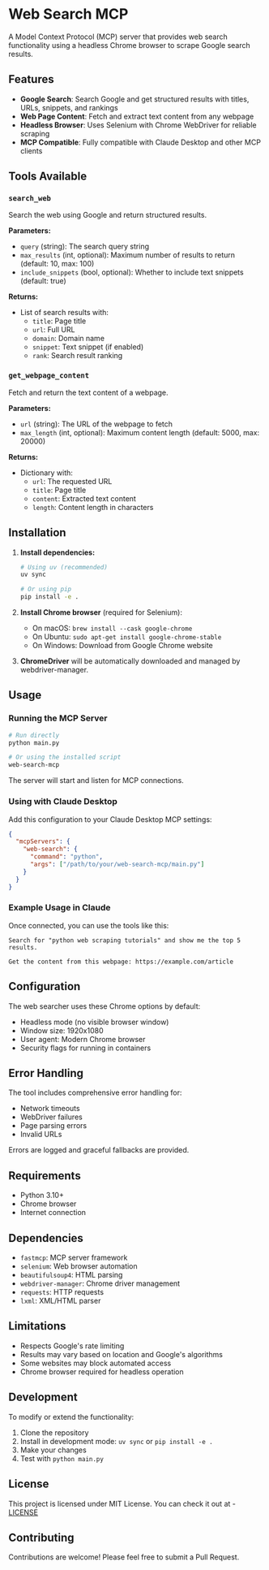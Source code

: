 # Web Search MCP

A Model Context Protocol (MCP) server that provides web search functionality using a headless Chrome browser to scrape Google search results.

## Features

- **Google Search**: Search Google and get structured results with titles, URLs, snippets, and rankings
- **Web Page Content**: Fetch and extract text content from any webpage
- **Headless Browser**: Uses Selenium with Chrome WebDriver for reliable scraping
- **MCP Compatible**: Fully compatible with Claude Desktop and other MCP clients

## Tools Available

### `search_web`
Search the web using Google and return structured results.

**Parameters:**
- `query` (string): The search query string
- `max_results` (int, optional): Maximum number of results to return (default: 10, max: 100)
- `include_snippets` (bool, optional): Whether to include text snippets (default: true)

**Returns:**
- List of search results with:
  - `title`: Page title
  - `url`: Full URL
  - `domain`: Domain name
  - `snippet`: Text snippet (if enabled)
  - `rank`: Search result ranking

### `get_webpage_content`
Fetch and return the text content of a webpage.

**Parameters:**
- `url` (string): The URL of the webpage to fetch
- `max_length` (int, optional): Maximum content length (default: 5000, max: 20000)

**Returns:**
- Dictionary with:
  - `url`: The requested URL
  - `title`: Page title
  - `content`: Extracted text content
  - `length`: Content length in characters

## Installation

1. **Install dependencies:**
   ```bash
   # Using uv (recommended)
   uv sync
   
   # Or using pip
   pip install -e .
   ```

2. **Install Chrome browser** (required for Selenium):
   - On macOS: `brew install --cask google-chrome`
   - On Ubuntu: `sudo apt-get install google-chrome-stable`
   - On Windows: Download from Google Chrome website

3. **ChromeDriver** will be automatically downloaded and managed by webdriver-manager.

## Usage

### Running the MCP Server

```bash
# Run directly
python main.py

# Or using the installed script
web-search-mcp
```

The server will start and listen for MCP connections.

### Using with Claude Desktop

Add this configuration to your Claude Desktop MCP settings:

```json
{
  "mcpServers": {
    "web-search": {
      "command": "python",
      "args": ["/path/to/your/web-search-mcp/main.py"]
    }
  }
}
```

### Example Usage in Claude

Once connected, you can use the tools like this:

```
Search for "python web scraping tutorials" and show me the top 5 results.

Get the content from this webpage: https://example.com/article
```

## Configuration

The web searcher uses these Chrome options by default:
- Headless mode (no visible browser window)
- Window size: 1920x1080
- User agent: Modern Chrome browser
- Security flags for running in containers

## Error Handling

The tool includes comprehensive error handling for:
- Network timeouts
- WebDriver failures
- Page parsing errors
- Invalid URLs

Errors are logged and graceful fallbacks are provided.

## Requirements

- Python 3.10+
- Chrome browser
- Internet connection

## Dependencies

- `fastmcp`: MCP server framework
- `selenium`: Web browser automation
- `beautifulsoup4`: HTML parsing
- `webdriver-manager`: Chrome driver management
- `requests`: HTTP requests
- `lxml`: XML/HTML parser

## Limitations

- Respects Google's rate limiting
- Results may vary based on location and Google's algorithms
- Some websites may block automated access
- Chrome browser required for headless operation

## Development

To modify or extend the functionality:

1. Clone the repository
2. Install in development mode: `uv sync` or `pip install -e .`
3. Make your changes
4. Test with `python main.py`

## License

This project is licensed under MIT License. You can check it out at - [LICENSE](/LICENSE)

## Contributing

Contributions are welcome! Please feel free to submit a Pull Request.


